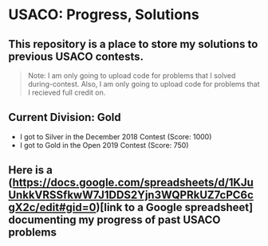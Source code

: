 # USACO: Progress, Solutions
## This repository is a place to store my solutions to previous USACO contests.
> Note: I am only going to upload code for problems that I solved during-contest.
> Also, I am only going to upload code for problems that I recieved full credit on.
## Current Division: Gold
* I got to Silver in the December 2018 Contest (Score: 1000)
* I got to Gold in the Open 2019 Contest (Score: 750)
## Here is a (https://docs.google.com/spreadsheets/d/1KJuUnkkVRSSfkwW7J1DDS2Yjn3WQPRkUZ7cPC6cgX2c/edit#gid=0)[link to a Google spreadsheet] documenting my progress of past USACO problems
